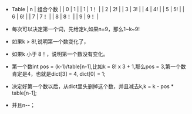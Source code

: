 + Table
| n | 组合个数 |
| 0 | 1        |
| 1 | 1！      |
| 2 | 2!       |
| 3 | 3!       |
| 4 | 4!       |
| 5 | 5!       |
| 6 | 6!       |
| 7 | 7！      |
| 8 | 8！      |
| 9 | 9！      |

+ 每次可以决定第一个词，先给定k,如果n=9，那么1~k~9!
+ 如果k > 8!,说明第一个数变化了，
+ 如果k 小于 8！，说明第一个数没有变化。
+ 第一个数int pos = (k-1)/table[n-1],比如k = 8! x 3 + 1,那么pos = 3,第一个数肯定是4，也就是dict[3] = 4, dict[0] = 1;
+ 决定好第一个数以后，从dict里头删掉这个数，并且减去k,k = k - pos * table[n-1];
+ 并且n--；
